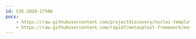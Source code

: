 ```yaml
---
id: CVE-2020-17506
pocs:
    - https://raw.githubusercontent.com/projectdiscovery/nuclei-templates/master/cves/CVE-2020-17506.yaml
    - https://raw.githubusercontent.com/rapid7/metasploit-framework/master/modules/exploits/linux/http/artica_proxy_auth_bypass_service_cmds_peform_command_injection.rb
---
```

